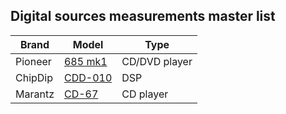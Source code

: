 ## Digital sources measurements master list

| Brand   | Model                                 | Type          |
|---------|---------------------------------------|---------------|
| Pioneer | [685 mk1](./Bowers%26Wilkins_685_mk1) | CD/DVD player |   
| ChipDip | [CDD-010](./ChipDip_CDD-010)          | DSP           |
| Marantz | [CD-67](./Marantz_CD-67)              | CD player     |